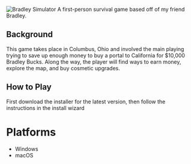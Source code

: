 ![Bradley Simulator](title.png?raw=true)
A first-person survival game based off of my friend Bradley.


## Background
This game takes place in Columbus, Ohio and involved the main playing trying to save up enough money to buy a portal to California for $10,000 Bradley Bucks. Along the way, the player will find ways to earn money, explore the map, and buy cosmetic upgrades.

## How to Play
First download the installer for the latest version, then follow the instructions in the install wizard

# Platforms
- Windows
- macOS
